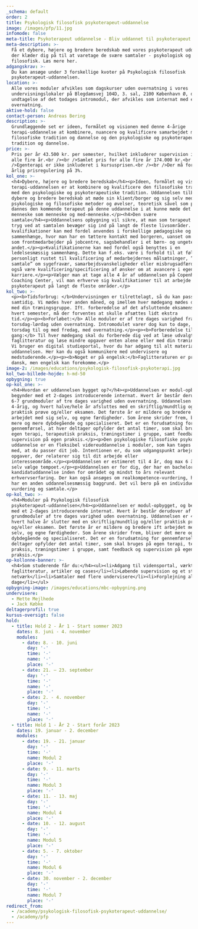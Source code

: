 ```yaml
---
_schema: default
order: 2
title: Psykologisk filosofisk psykoterapeut-uddannelse
image: /images/pfp/11.jpg
infomode: false
meta-title: Psykoterapeut uddannelse - Bliv uddannet til psykoterapeut hos CCC
meta-description: >-
  Få et dybere, højere og bredere beredskab med vores psykoterapeut uddannelse,
  der klæder dig på til at varetage de svære samtaler - psykologisk og
  filosofisk. Læs mere her.
adgangskrav: >-
  Du kan ansøge under 3 forskellige kvoter på Psykologisk filosofisk
  psykoterapeut-uddannelsen.
location: >-
  Alle vores moduler afvikles som dagskurser uden overnatning i vores
  undervisningslokaler på Blegdamsvej 104D, 3. sal, 2100 København Ø, dog med
  undtagelse af det todages intromodul, der afvikles som internat med én
  overnatning.
aktive-hold: false
contact-person: Andreas Bering
description: >-
  Grundlæggende set er ideen, formålet og visionen med denne 4-årige
  terapi-uddannelse at kombinere, nuancere og kvalificere samarbejdet mellem den
  filosofiske tradition og dannelse og den psykologiske og psykoterapeutiske
  tradition og dannelse.
price: >-
  Pris per år 43.500 kr. per semester, hvilket inkluderer supervision i løbet af
  alle fire år.<br /><br />Samlet pris for alle fire år 174.000 kr.<br /><br
  />Egenterapi er ikke inkluderet i kursusprisen.<br /><br />Der må forventes en
  årlig prisregulering på 3%.
kol_one: >-
  <h4>Dybere, højere og bredere beredskab</h4><p>Ideen, formålet og visionen med
  terapi-uddannelsen er at kombinere og kvalificere den filosofiske tradition
  med den psykologiske og psykoterapeutiske tradition. Uddannelsen tilbyder et
  dybere og bredere beredskab at møde sin klient/borger og sig selv med. Gennem
  psykologiske og filosofiske metoder og øvelser, teoretisk såvel som praktisk,
  dannes den kommende terapeut på denne uddannelse i at kunne møde det andet
  menneske som menneske og med-menneske.</p><h4>Den svære
  samtale</h4><p>Uddannelsens opbygning vil sikre, at man som terapeut vil være
  tryg ved at samtalen bevæger sig ind på langt de fleste livsområder. Disse
  kvalifikationer kan med fordel anvendes i forskellige pædagogiske og sociale
  sammenhænge, hvor man har en tættere kontakt med borgeren, uanset om det er
  som frontmedarbejder på jobcentre, sagsbehandler i et børn- og ungeteam eller
  andet.</p><p>Kvalifikationerne kan med fordel også benyttes i en
  ledelsesmæssig sammenhæng. Dette kan f.eks. være i forhold til at føle sig
  personligt rustet til kvalificering af medarbejdernes målsætninger, ”den svære
  samtale” om sygefravær, samarbejdsvanskeligheder eller misbrugsadfærd. Det kan
  også være kvalificering/specificering af ønsker om at avancere i egen
  karriere.</p><p>Vælger man at tage alle 4 år af uddannelsen på Copenhagen
  Coaching Center, vil man erhverve sig kvalifikationer til at arbejde som
  psykoterapeut på langt de fleste områder.</p>
kol_two: >-
  <p><b>Tidsforbrug: </b>Undervisningen er tilrettelagt, så du kan passe dit job
  samtidig. Vi mødes hver anden måned, og imellem hver mødegang mødes du også
  med din træningsgruppe. Ift. forberedelse af det afsluttende eksamensmodul på
  hvert semester, må der forventes at skulle afsættes lidt ekstra
  tid.</p><p><b>Forløbet:</b> Alle moduler er af tre dages varighed fra
  torsdag-lørdag uden overnatning. Intromodulet varer dog kun to dage, fra
  torsdag til og med fredag, med overnatning.</p><p><b>Forberedelse til hver
  gang:</b> Til hver mødegang skal du forberede dig ved at læse udvalgt
  faglitteratur og løse mindre opgaver enten alene eller med din træningsgruppe.
  Vi bruger en digital studieportal, hvor du har adgang til alt materiale fra
  uddannelsen. Her kan du også kommunikere med undervisere og
  medstuderende.</p><p><b>Noget er på engelsk:</b>Faglitteraturen er primært på
  dansk, men engelsk kan forekomme.</p>
image-2: /images/educations/psykologisk-filosofisk-psykoterapi.jpg
kol_two-billede-hojde: h-md-50
opbygning: true
op-kol_one: >-
  <h4>Hvordan er uddannelsen bygget op?</h4><p>Uddannelsen er modul-opbygget, og
  begynder med et 2-dages introducerende internat. Hvert år består derudover af
  6-7 grundmoduler af tre dages varighed uden overnatning. Uddannelsen er
  4-årig, og hvert halve/hele år afsluttes med en skriftlig/mundtlig og/eller
  praktisk prøve og/eller eksamen. Det første år er mildere og bredere ift
  arbejdet med sig selv, og egne færdigheder. Som årene skrider frem, bliver det
  mere og mere dybdegående og specialiseret. Det er en forudsætning for
  gennemførsel, at hver deltager opfylder det antal timer, som skal bruges på
  egen terapi, terapeutisk praksis, træningstimer i gruppe, samt feedback og
  supervision på egen praksis.</p><p>Den psykologiske filosofiske psykoterapeut
  uddannelse er en fleksibel videreuddannelse i moduler, som kan tages samtidig
  med, at du passer dit job. Intentionen er, du som udgangspunkt arbejder med
  opgaver, der relaterer sig til dit arbejde eller
  interesseområde.</p><p>Uddannelsen er estimeret til 4 år, dog max 6 år. Du kan
  selv vælge tempoet.</p><p>Uddannelsen er for dig, der har en bachelor- eller
  kandidatuddannelse inden for området og mindst to års relevant
  erhvervserfaring. Der kan også ansøges om realkompetence-vurdering, hvis du
  har en anden uddannelsesmæssig baggrund. Det vil bero på en individuel
  vurdering og samtale.</p>
op-kol_two: >-
  <h4>Moduler på Psykologisk filosofisk
  psykoterapeut-uddannelsen</h4><p>Uddannelsen er modul-opbygget, og begynder
  med et 2-dages introducerende internat. Hvert år består derudover af 6/7
  grundmoduler af tre dages varighed uden overnatning. Uddannelsen er 4-årig, og
  hvert halve år slutter med en skriftlig/mundtlig og/eller praktisk prøve
  og/eller eksamen. Det første år er mildere og bredere ift arbejdet med sig
  selv, og egne færdigheder. Som årene skrider frem, bliver det mere og mere
  dybdegående og specialiseret. Det er en forudsætning for gennemførsel, at hver
  deltager opfylder det antal timer, som skal bruges på egen terapi, terapeutisk
  praksis, træningstimer i gruppe, samt feedback og supervision på egen
  praksis.</p>
op-kollonne-banner: >-
  <h4>Som studerende får du:</h4><ul><li>Adgang til vidensportal, værktøjer,
  faglitteratur, artikler og cases</li><li>Løbende supervision og et stærkt
  netværk</li><li>Samtaler med flere undervisere</li><li>Forplejning alle
  dage</li></ul>
opbygning-image: /images/educations/mbc-opbygning.png
undervisere:
  - Mette Mejlhede
  - Jack Købke
deltagerprofil: true
kursus-oversigt: false
hold:
  - title: Hold 2 - År 1 - Start sommer 2023
    dates: 8. juni - 4. november
    modules:
      - date: 8. - 10. juni
        day: '-'
        time: '-'
        name: '-'
        place: '-'
      - date: 21. – 23. september
        day: '-'
        time: '-'
        name: '-'
        place: '-'
      - date: 2. - 4. november
        day: '-'
        time: '-'
        name: '-'
        place: '-'
  - title: Hold 1 - År 2 - Start forår 2023
    dates: 19. januar - 2. december
    modules:
      - date: 19. - 21. januar
        day: '-'
        time: '-'
        name: Modul 2
        place: '-'
      - date: 9. - 11. marts
        day: '-'
        time: '-'
        name: Modul 3
        place: '-'
      - date: 11. - 13. maj
        day: '-'
        time: '-'
        name: Modul 4
        place: '-'
      - date: 10. - 12. august
        day: '-'
        time: '-'
        name: Modul 5
        place: '-'
      - date: 5. - 7. oktober
        day: '-'
        time: '-'
        name: Modul 6
        place: '-'
      - date: 30. november - 2. december
        day: '-'
        time: '-'
        name: Modul 7
        place: '-'
redirect_from:
  - /academy/psykologisk-filosofisk-psykoterapeut-uddannelse/
  - /academy/pfp
---
```

